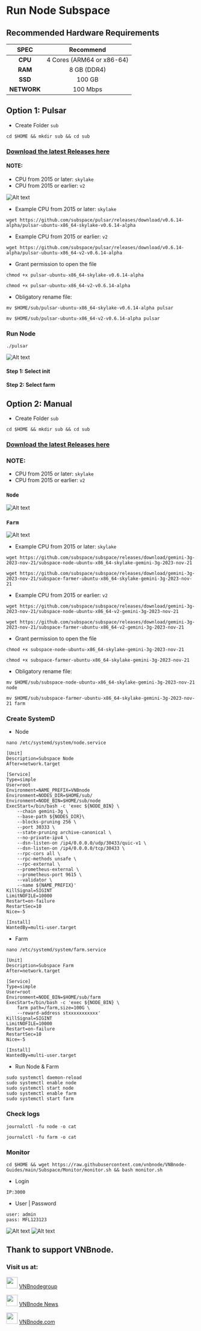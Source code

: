 # Run Node Subspace

## Recommended Hardware Requirements 

|   SPEC      |        Recommend          |
| :---------: | :-----------------------: |
|   **CPU**   | 4 Cores (ARM64 or x86-64) |
|   **RAM**   |        8 GB (DDR4)        |
|   **SSD**   |        100 GB             |
| **NETWORK** |        100 Mbps           |

## Option 1: Pulsar
- Create Folder `sub`
```
cd $HOME && mkdir sub && cd sub 
```
### [Download the latest Releases here](https://github.com/subspace/pulsar/releases)
#### NOTE:
- CPU from 2015 or later: `skylake`
- CPU from 2015 or earlier: `v2`

![Alt text](image/image.png)

- Example CPU from 2015 or later: `skylake` 
```
wget https://github.com/subspace/pulsar/releases/download/v0.6.14-alpha/pulsar-ubuntu-x86_64-skylake-v0.6.14-alpha
```
- Example CPU from 2015 or earlier: `v2`
```
wget https://github.com/subspace/pulsar/releases/download/v0.6.14-alpha/pulsar-ubuntu-x86_64-v2-v0.6.14-alpha
```
- Grant permission to open the file
```
chmod +x pulsar-ubuntu-x86_64-skylake-v0.6.14-alpha

chmod +x pulsar-ubuntu-x86_64-v2-v0.6.14-alpha
```
- Obligatory rename file:
```
mv $HOME/sub/pulsar-ubuntu-x86_64-skylake-v0.6.14-alpha pulsar

mv $HOME/sub/pulsar-ubuntu-x86_64-v2-v0.6.14-alpha pulsar
```
### Run Node
```
./pulsar
```
![Alt text](image/image1.png)

#### Step 1: Select init

#### Step 2: Select farm

## Option 2: Manual
- Create Folder `sub`
```
cd $HOME && mkdir sub && cd sub 
```
### [Download the latest Releases here](https://github.com/subspace/subspace/releases)
### NOTE:
- CPU from 2015 or later: `skylake`
- CPU from 2015 or earlier: `v2`
### `Node`

![Alt text](image/image2.png)
### `Farm`

![Alt text](image/image3.png)


- Example CPU from 2015 or later: `skylake` 
```
wget https://github.com/subspace/subspace/releases/download/gemini-3g-2023-nov-21/subspace-node-ubuntu-x86_64-skylake-gemini-3g-2023-nov-21

wget https://github.com/subspace/subspace/releases/download/gemini-3g-2023-nov-21/subspace-farmer-ubuntu-x86_64-skylake-gemini-3g-2023-nov-21
```
- Example CPU from 2015 or earlier: `v2`
```
wget https://github.com/subspace/subspace/releases/download/gemini-3g-2023-nov-21/subspace-node-ubuntu-x86_64-v2-gemini-3g-2023-nov-21

wget https://github.com/subspace/subspace/releases/download/gemini-3g-2023-nov-21/subspace-farmer-ubuntu-x86_64-v2-gemini-3g-2023-nov-21
```
- Grant permission to open the file
```
chmod +x subspace-node-ubuntu-x86_64-skylake-gemini-3g-2023-nov-21

chmod +x subspace-farmer-ubuntu-x86_64-skylake-gemini-3g-2023-nov-21
```
- Obligatory rename file:
```
mv $HOME/sub/subspace-node-ubuntu-x86_64-skylake-gemini-3g-2023-nov-21 node

mv $HOME/sub/subspace-farmer-ubuntu-x86_64-skylake-gemini-3g-2023-nov-21 farm
```
### Create SystemD
- Node
```
nano /etc/systemd/system/node.service
```
```
[Unit]
Description=Subspace Node
After=network.target

[Service]
Type=simple
User=root
Environment=NAME_PREFIX=VNBnode
Environment=NODES_DIR=$HOME/sub/
Environment=NODE_BIN=$HOME/sub/node
ExecStart=/bin/bash -c 'exec ${NODE_BIN} \
    --chain gemini-3g \
    --base-path ${NODES_DIR}\
    --blocks-pruning 256 \
    --port 30333 \
    --state-pruning archive-canonical \
    --no-private-ipv4 \
    --dsn-listen-on /ip4/0.0.0.0/udp/30433/quic-v1 \
    --dsn-listen-on /ip4/0.0.0.0/tcp/30433 \
    --rpc-cors all \
    --rpc-methods unsafe \
    --rpc-external \
    --prometheus-external \
    --prometheus-port 9615 \
    --validator \
    --name ${NAME_PREFIX}'
KillSignal=SIGINT
LimitNOFILE=10000
Restart=on-failure
RestartSec=10
Nice=-5

[Install]
WantedBy=multi-user.target
```

- Farm
```
nano /etc/systemd/system/farm.service
```
```
[Unit]
Description=Subspace Farm
After=network.target

[Service]
Type=simple
User=root
Environment=NODE_BIN=$HOME/sub/farm
ExecStart=/bin/bash -c 'exec ${NODE_BIN} \
    farm path=/farm,size=100G \
    --reward-address stxxxxxxxxxxx'
KillSignal=SIGINT
LimitNOFILE=10000
Restart=on-failure
RestartSec=10
Nice=-5

[Install]
WantedBy=multi-user.target
```
- Run Node & Farm
```
sudo systemctl daemon-reload
sudo systemctl enable node
sudo systemctl start node
sudo systemctl enable farm
sudo systemctl start farm
```
### Check logs 
```
journalctl -fu node -o cat
```
```
journalctl -fu farm -o cat
```
### Monitor
```
cd $HOME && wget https://raw.githubusercontent.com/vnbnode/VNBnode-Guides/main/Subspace/Monitor/monitor.sh && bash monitor.sh
```
- Login
```
IP:3000
```
- User | Password
```
user: admin
pass: MFL123123
```
![Alt text](image/image4.png)
![Alt text](image/image5.png)

## Thank to support VNBnode.
### Visit us at:

<img src="https://user-images.githubusercontent.com/50621007/183283867-56b4d69f-bc6e-4939-b00a-72aa019d1aea.png" width="30"/> <a href="https://t.me/VNBnodegroup" target="_blank">VNBnodegroup</a>

<img src="https://user-images.githubusercontent.com/50621007/183283867-56b4d69f-bc6e-4939-b00a-72aa019d1aea.png" width="30"/> <a href="https://t.me/Vnbnode" target="_blank">VNBnode News</a>

<img src="https://github.com/vnbnode/VNBnode-Guides/blob/main/VNBnode.jpg" width="30"/> <a href="https://VNBnode.com" target="_blank">VNBnode.com</a>
